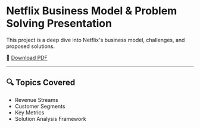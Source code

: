 # Netflix Business Model & Problem Solving Presentation

This project is a deep dive into Netflix's business model, challenges, and proposed solutions.

📄 [Download PDF](https://docs.google.com/presentation/d/1pw67HkJLvYrWqnqrA-2AlfEw8H9_ots-/edit?usp=drive_link&ouid=103536458114314472874&rtpof=true&sd=true)

---

## 🔍 Topics Covered
- Revenue Streams
- Customer Segments
- Key Metrics
- Solution Analysis Framework
